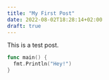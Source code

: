 ```yaml
---
title: "My First Post"
date: 2022-08-02T18:28:14+02:00
draft: true
---
```


This is a test post.  

```go
func main() {
  fmt.Println("Hey!")
}
```